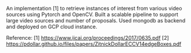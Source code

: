 An implementation [1] to retrieve instances of interest from various video sources using Pytorch and OpenCV. 
Built a scalable pipeline to support large video sources and number of proposals. Used mongodb as backend and deployed on GCP cloud instance.


Reference:
[1] https://www.ijcai.org/proceedings/2017/0635.pdf
[2] https://pdollar.github.io/files/papers/ZitnickDollarECCV14edgeBoxes.pdf
